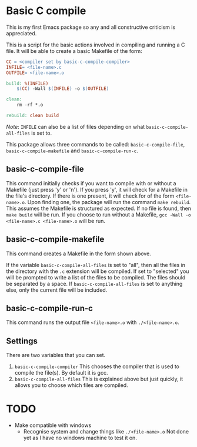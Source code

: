 # Basic C compile

This is my first Emacs package so any and all constructive criticism
is appreciated.

This is a script for the basic actions involved in compiling and
running a C file.  It will be able to create a basic Makefile of the
form:

``` Makefile
CC = <compiler set by basic-c-compile-compiler>
INFILE= <file-name>.c
OUTFILE= <file-name>.o

build: %(INFILE)
    $(CC) -Wall $(INFILE) -o $(OUTFILE)

clean:
    rm -rf *.o

rebuild: clean build
```

*Note*: `INFILE` can also be a list of files depending on what
`basic-c-compile-all-files` is set to.

This package allows three commands to be called: `basic-c-compile-file`,
`basic-c-compile-makefile` and `basic-c-compile-run-c`.

## basic-c-compile-file

This command initially checks if you want to compile
with or without a Makefile (just press 'y' or 'n').  If you press 'y',
it will check for a Makefile in the file's directory. If there is one
present, it will check for of the form `<file-name>.o`. Upon finding
one, the package will run the command `make rebuild`. This assumes the
Makefile is structured as expected. If no file is found, then `make
build` will be run. If you choose to run without a Makefile,
`gcc -Wall -o  <file-name>.c <file-name>.o` will be run.

## basic-c-compile-makefile

This command creates a Makefile in the form shown above.

If the variable `basic-c-compile-all-files` is set to "all", then all
the files in the directory with the `.c` extension will be
compiled. If set to "selected" you will be prompted to write a list of
the files to be compiled. The files should be separated by a space. If
`basic-c-compile-all-files` is set to anything else, only the current
file will be included.

## basic-c-compile-run-c

This command runs the output file `<file-name>.o` with `./<file-name>.o`.

## Settings
There are two variables that you can set.
1. `basic-c-compile-compiler`
This chooses the compiler that is used to compile the file(s). By default
it is gcc.
2. `basic-c-compile-all-files`
This is explained above but just quickly, it allows you to choose which files are
compiled.

# TODO
- Make compatible with windows
	- Recognise system and change things like `./<file-name>.o`
Not done yet as I have no windows machine to test it on.
